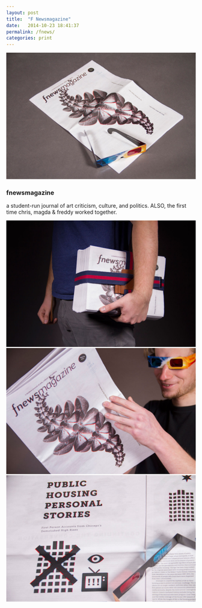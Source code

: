 ```yaml
---
layout: post
title:  "F Newsmagazine"
date:   2014-10-23 18:41:37
permalink: /fnews/
categories: print
---
```


<div class="row">
<div class="col-lg-10 col-md-12 col-sm-12 project-img top-image">
     <img class="img-responsive top-image" src="/assets/fnews01.jpg">
</div>
</div>

<div class="row"> 
<div class="col-lg-5 col-sm-6 col-md-6 project-description">
    <h3><strong>fnewsmagazine</strong></h3>
        <p>
        	a student-run journal of art criticism, culture, and politics. ALSO, the first time chris, magda & freddy worked together.
        </p>
</div>
</div>

<div class="row">
<div class="col-lg-5 col-md-6 col-sm-6 project-img">
    <img class="img-responsive" src="/assets/fnews02.jpg">
</div>
      
<div class="col-lg-5 col-md-6 col-sm-6 col-md-offset-6 col-sm-offset-6 col-lg-offset-5 project-img">
	<img class="img-responsive" src="/assets/fnews03.jpg">
</div>

<div class="col-lg-5 col-md-6 col-sm-6  project-img">
    <img class="img-responsive" src="/assets/fnews04.jpg">
</div>
</div>
